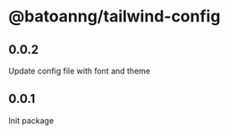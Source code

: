 # @batoanng/tailwind-config

## 0.0.2

Update config file with font and theme

## 0.0.1

Init package
